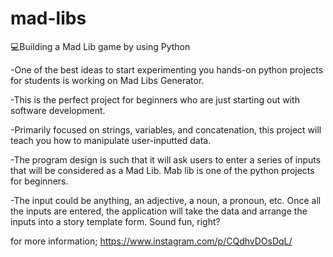 # mad-libs

💻Building a Mad Lib game by using Python


-One of the best ideas to start experimenting you hands-on python projects for students is working on Mad Libs Generator.

-This is the perfect project for beginners who are just starting out with software development.

-Primarily focused on strings, variables, and concatenation, this project will teach you how to manipulate user-inputted data.

-The program design is such that it will ask users to enter a series of inputs that will be considered as a Mad Lib. Mab lib is one of the python projects for beginners.

-The input could be anything, an adjective, a noun, a pronoun, etc. Once all the inputs are entered, the application will take the data and arrange the inputs into a story template form. Sound fun, right?

for more information;
https://www.instagram.com/p/CQdhvDOsDqL/

